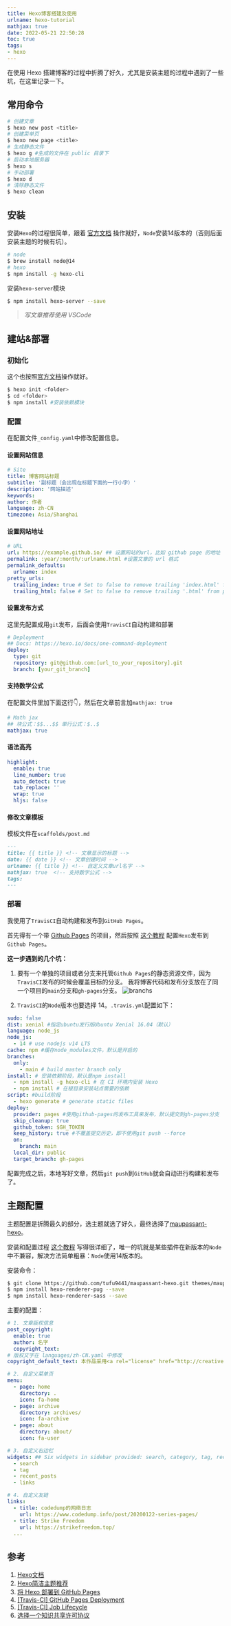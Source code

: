 ```yaml
---
title: Hexo博客搭建及使用
urlname: hexo-tutorial
mathjax: true
date: 2022-05-21 22:50:28
toc: true
tags:
- hexo
---
```


在使用 Hexo 搭建博客的过程中折腾了好久，尤其是安装主题的过程中遇到了一些坑，在这里记录一下。

<!-- more -->

## 常用命令

```bash
# 创建文章
$ hexo new post <title>
# 创建菜单页
$ hexo new page <title>
# 生成静态文件
$ hexo g #生成的文件在 public 目录下
# 启动本地服务器
$ hexo s
# 手动部署
$ hexo d
# 清除静态文件
$ hexo clean
```

## 安装
安装`Hexo`的过程很简单，跟着 [官方文档](https://hexo.io/zh-cn/docs/) 操作就好，`Node`安装14版本的（否则后面安装主题的时候有坑）。
```bash
# node
$ brew install node@14
# hexo
$ npm install -g hexo-cli
```
安装`hexo-server`模块
```bash
$ npm install hexo-server --save
```

> *写文章推荐使用 VSCode*

## 建站&部署

### 初始化
这个也按照[官方文档](https://hexo.io/zh-cn/docs/setup)操作就好。
```bash
$ hexo init <folder>
$ cd <folder>
$ npm install #安装依赖模块
```

### 配置
在配置文件`_config.yaml`中修改配置信息。

#### 设置网站信息
```yml
# Site
title: 博客网站标题
subtitle: '副标题（会出现在标题下面的一行小字）'
description: '网站描述'
keywords:
author: 作者
language: zh-CN
timezone: Asia/Shanghai
```

#### 设置网站地址
```yml
# URL
url: https://example.github.io/ ## 设置网站的url，比如 github page 的地址
permalink: :year/:month/:urlname.html #设置文章的 url 格式
permalink_defaults:
  urlname: index
pretty_urls:
  trailing_index: true # Set to false to remove trailing 'index.html' from permalinks
  trailing_html: false # Set to false to remove trailing '.html' from permalinks
```

#### 设置发布方式
这里先配置成用`git`发布，后面会使用`TravisCI`自动构建和部署
```yml
# Deployment
## Docs: https://hexo.io/docs/one-command-deployment
deploy:
  type: git
  repository: git@github.com:[url_to_your_repository].git
  branch: [your_git_branch]
```
#### 支持数学公式
在配置文件里加下面这行👇，然后在文章前言加`mathjax: true`
```yml
# Math jax
## 块公式：$$...$$ 单行公式：$..$
mathjax: true 
```

#### 语法高亮
```yml
highlight:
  enable: true
  line_number: true
  auto_detect: true
  tab_replace: ''
  wrap: true
  hljs: false
```

#### 修改文章模板
模板文件在`scaffolds/post.md`
```markdown
---
title: {{ title }} <!-- 文章显示的标题 -->
date: {{ date }} <!-- 文章创建时间 -->
urlname: {{ title }} <!-- 自定义文章url名字 -->
mathjax: true  <!-- 支持数学公式 -->
tags:
---
```

### 部署
我使用了`TravisCI`自动构建和发布到`GitHub Pages`。

首先得有一个带 [Github Pages](https://pages.github.com/) 的项目，然后按照 [这个教程](https://hexo.io/zh-cn/docs/github-pages) 配置`Hexo`发布到`Github Pages`。

**这一步遇到的几个坑：**
1. 要有一个单独的项目或者分支来托管`Github Pages`的静态资源文件，因为`TravisCI`发布的时候会覆盖目标的分支。
我将博客代码和发布分支放在了同一个项目的`main`分支和`gh-pages`分支。
![branchs](/images/gh-pages-branch.png)

2. `TravisCI`的`Node`版本也要选择 14。`.travis.yml`配置如下：
```yml
sudo: false
dist: xenial #指定ubuntu发行版Ubuntu Xenial 16.04（默认）
language: node_js
node_js:
  - 14 # use nodejs v14 LTS
cache: npm #缓存node_modules文件，默认是开启的
branches:
  only:
    - main # build master branch only
install: # 安装依赖阶段，默认是npm install
  - npm install -g hexo-cli # 在 CI 环境内安装 Hexo
  - npm install # 在根目录安装站点需要的依赖
script: #build阶段
  - hexo generate # generate static files
deploy:
  provider: pages #使用github-pages的发布工具来发布，默认提交到gh-pages分支
  skip_cleanup: true
  github_token: $GH_TOKEN
  keep_history: true #不覆盖提交历史，即不使用git push --force
  on:
    branch: main
  local_dir: public
  target_branch: gh-pages
```

配置完成之后，本地写好文章，然后`git push`到`GitHub`就会自动进行构建和发布了。

## 主题配置
主题配置是折腾最久的部分，选主题就选了好久，最终选择了[maupassant-hexo](https://github.com/tufu9441/maupassant-hexo)。

安装和配置过程 [这个教程](https://www.haomwei.com/technology/maupassant-hexo.html) 写得很详细了，唯一的坑就是某些插件在新版本的`Node`中不兼容，解决方法简单粗暴：`Node`使用14版本的。

安装命令：
```bash
$ git clone https://github.com/tufu9441/maupassant-hexo.git themes/maupassant  
$ npm install hexo-renderer-pug --save  
$ npm install hexo-renderer-sass --save  
```

主要的配置：
```yml
# 1. 文章版权信息
post_copyright:
  enable: true
  author: 名字
  copyright_text:
# 版权文字在 languages/zh-CN.yaml 中修改
copyright_default_text: 本作品采用<a rel="license" href="http://creativecommons.org/licenses/by/4.0/">知识共享署名 4.0 国际许可协议</a>进行许可。转载请注明出处！

# 2. 自定义菜单页
menu:
  - page: home
    directory: .
    icon: fa-home
  - page: archive
    directory: archives/
    icon: fa-archive
  - page: about
    directory: about/
    icon: fa-user

# 3. 自定义右边栏
widgets: ## Six widgets in sidebar provided: search, category, tag, recent_posts, recent_comments and links.
  - search
  - tag
  - recent_posts
  - links

# 4. 自定义友链
links:
  - title: codedump的网络日志
    url: https://www.codedump.info/post/20200122-series-pages/
  - title: Strike Freedom
    url: https://strikefreedom.top/
  ...
```

## 参考
1. [Hexo文档](https://hexo.io/zh-cn/docs/)
2. [Hexo简洁主题推荐](https://www.haomwei.com/technology/maupassant-hexo.html)
3. [将 Hexo 部署到 GitHub Pages](https://hexo.io/zh-cn/docs/github-pages)
4. [[Travis-CI] GitHub Pages Deployment](https://docs.travis-ci.com/user/deployment/pages/)
5. [[Travis-CI] Job Lifecycle](https://docs.travis-ci.com/user/job-lifecycle/)
6. [选择一个知识共享许可协议](https://creativecommons.org/licenses/?lang=zh)
